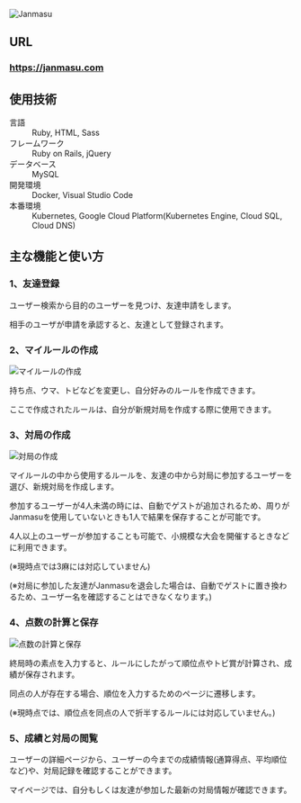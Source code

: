 ![Janmasu](https://user-images.githubusercontent.com/57336808/73645117-05007980-46ba-11ea-9c4d-40d3cd2a4abf.PNG)

## URL

### **https://janmasu.com**

## 使用技術

<dl>
  <dt>言語</dt>
  <dd>Ruby, HTML, Sass</dd>
  <dt>フレームワーク</dt>
  <dd>Ruby on Rails, jQuery</dd>
  <dt>データベース</dt>
  <dd>MySQL</dd>
  <dt>開発環境</dt>
  <dd>Docker, Visual Studio Code</dd>
  <dt>本番環境</dt>
  <dd>Kubernetes, Google Cloud Platform(Kubernetes Engine, Cloud SQL, Cloud DNS)</dd>
</dl>

## 主な機能と使い方

### 1、友達登録

ユーザー検索から目的のユーザーを見つけ、友達申請をします。

相手のユーザが申請を承認すると、友達として登録されます。

### 2、マイルールの作成

![マイルールの作成](https://user-images.githubusercontent.com/57336808/73651303-814d8980-46c7-11ea-89ad-545832eb1d5e.PNG)

持ち点、ウマ、トビなどを変更し、自分好みのルールを作成できます。

ここで作成されたルールは、自分が新規対局を作成する際に使用できます。

### 3、対局の作成

![対局の作成](https://user-images.githubusercontent.com/57336808/73651346-95918680-46c7-11ea-8ef9-72e9abe63a14.PNG)

マイルールの中から使用するルールを、友達の中から対局に参加するユーザーを選び、新規対局を作成します。

参加するユーザーが4人未満の時には、自動でゲストが追加されるため、周りがJanmasuを使用していないときも1人で結果を保存することが可能です。

4人以上のユーザーが参加することも可能で、小規模な大会を開催するときなどに利用できます。

(※現時点では3麻には対応していません)

(※対局に参加した友達がJanmasuを退会した場合は、自動でゲストに置き換わるため、ユーザー名を確認することはできなくなります。)

### 4、点数の計算と保存

![点数の計算と保存](https://user-images.githubusercontent.com/57336808/73651371-a510cf80-46c7-11ea-9975-4aa727e99045.PNG)

終局時の素点を入力すると、ルールにしたがって順位点やトビ賞が計算され、成績が保存されます。

同点の人が存在する場合、順位を入力するためのページに遷移します。

(※現時点では、順位点を同点の人で折半するルールには対応していません。)

### 5、成績と対局の閲覧

ユーザーの詳細ページから、ユーザーの今までの成績情報(通算得点、平均順位など)や、対局記録を確認することができます。

マイページでは、自分もしくは友達が参加した最新の対局情報が確認できます。